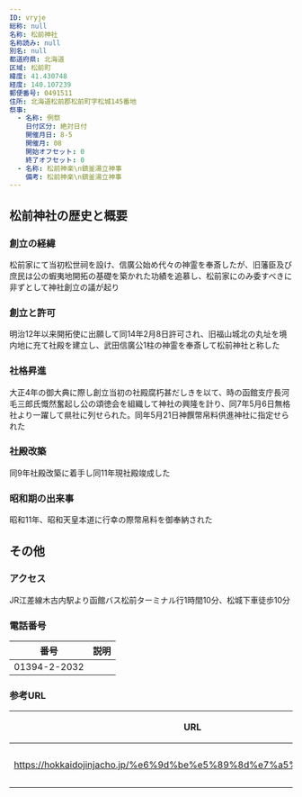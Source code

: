 ```yaml
---
ID: vryje
総称: null
名称: 松前神社
名称読み: null
別名: null
都道府県: 北海道
区域: 松前町
緯度: 41.430748
経度: 140.107239
郵便番号: 0491511
住所: 北海道松前郡松前町字松城145番地
祭事:
  - 名称: 例祭
    日付区分: 絶対日付
    開催月日: 8-5
    開催月: 08
    開始オフセット: 0
    終了オフセット: 0
  - 名称: 松前神楽\n鎮釜湯立神事
    備考: 松前神楽\n鎮釜湯立神事
---
```


## 松前神社の歴史と概要

### 創立の経緯

松前家にて当初松世祠を設け、信廣公始め代々の神霊を奉斎したが、旧藩臣及び庶民は公の蝦夷地開拓の基礎を築かれた功績を追慕し、松前家にのみ委すべきに非ずとして神社創立の議が起り

### 創立と許可

明治12年以来開拓使に出願して同14年2月8日許可され、旧福山城北の丸址を境内地に充て社殿を建立し、武田信廣公1柱の神霊を奉斎して松前神社と称した

### 社格昇進

大正4年の御大典に際し創立当初の社殿腐朽甚だしきを以て、時の函館支庁長河毛三郎氏慨然奮起し公の頌徳会を組織して神社の興隆を計り、同7年5月6日無格社より一躍して県社に列せられた。同年5月21日神饌幣帛料供進神社に指定せられた

### 社殿改築

同9年社殿改築に着手し同11年現社殿竣成した

### 昭和期の出来事

昭和11年、昭和天皇本道に行幸の際幣帛料を御奉納された

## その他

### アクセス

JR江差線木古内駅より函館バス松前ターミナル行1時間10分、松城下車徒歩10分

### 電話番号

| 番号         | 説明 |
| ------------ | ---- |
| 01394-2-2032 |      |

### 参考URL

| URL                                                               | 説明   |
| ----------------------------------------------------------------- | ------ |
| https://hokkaidojinjacho.jp/%e6%9d%be%e5%89%8d%e7%a5%9e%e7%a4%be/ | 神社庁 |
